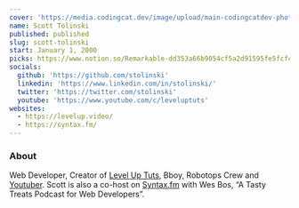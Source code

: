 ```yaml
---
cover: 'https://media.codingcat.dev/image/upload/main-codingcatdev-photo/podcast-guest/stolinski'
name: Scott Tolinski
published: published
slug: scott-tolinski
start: January 1, 2000
picks: https://www.notion.so/Remarkable-dd353a66b9054cf5a2d91595fe5fcfc1
socials:
  github: 'https://github.com/stolinski'
  linkedin: 'https://www.linkedin.com/in/stolinski/'
  twitter: 'https://twitter.com/stolinski'
  youtube: 'https://www.youtube.com/c/leveluptuts'
websites:
  - https://levelup.video/
  - https://syntax.fm/
---
```


### About

Web Developer, Creator of [Level Up Tuts](https://leveluptutorials.com/), Bboy, Robotops Crew and [Youtuber](https://www.youtube.com/c/leveluptuts). Scott is also a co-host on [Syntax.fm](https://syntax.fm/) with Wes Bos, “A Tasty Treats Podcast for Web Developers”.
